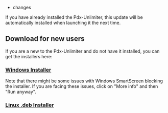 - changes

If you have already installed the Pdx-Unlimiter,
this update will be automatically installed when launching it the next time.

## Download for new users

If you are a new to the Pdx-Unlimiter and do not have
it installed, you can get the installers here:

### [Windows Installer](https://github.com/crschnick/pdxu_launcher/releases/latest/download/pdxu_installer-windows.msi)

Note that there might be some issues with Windows SmartScreen blocking the installer.
If you are facing these issues, click on "More info" and then "Run anyway".

### [Linux .deb Installer](https://github.com/crschnick/pdxu_launcher/releases/latest/download/pdxu_installer-linux.deb)
